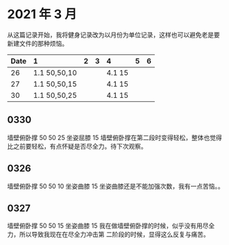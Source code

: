 # 2021 年 3 月

从这篇记录开始，我将健身记录改为以月份为单位记录，这样也可以避免老是要
新建文件的那种烦恼。

| Date | 1            | 2 | 3 | 4      | 5 | 6 |
|:-----|:-------------|:--|:--|:-------|---|:--|
| 26   | 1.1 50,50,10 |   |   | 4.1 15 |   |   |
| 27   | 1.1 50,50,15 |   |   | 4.1 15 |   |   |
| 30   | 1.1 50,50,25 |   |   | 4.1 15 |   |   |

## 0330

墙壁俯卧撑 50 50 25
坐姿屈膝 15
墙壁俯卧撑在第二段时变得轻松，整体也觉得比之前要轻松，有点怀疑是否尽全力。待下次观察。

## 0326

墙壁俯卧撑 50 50 10
坐姿曲膝 15
坐姿曲膝还是不能加强次数，我有一点苦恼。。

## 0327

墙壁俯卧撑 50 50 15
坐姿曲膝 15
我在做墙壁俯卧撑的时候，似乎没有用尽全力，所以导致我现在在尽全力冲击第
二阶段的时候，显得这么反复与痛苦。
